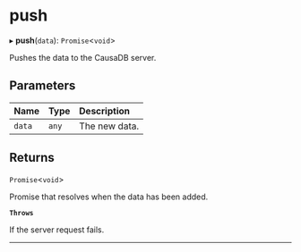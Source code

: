 # push


▸ **push**(`data`): `Promise`\<`void`\>

Pushes the data to the CausaDB server.

## Parameters

| Name | Type | Description |
| :------ | :------ | :------ |
| `data` | `any` | The new data. |

## Returns

`Promise`\<`void`\>

Promise that resolves when the data has been added.

**`Throws`**

If the server request fails.

___
